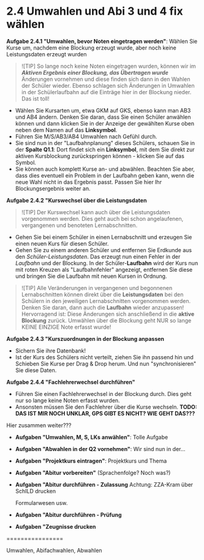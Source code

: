 
# 2.4 Umwahlen und Abi 3 und 4 fix wählen

**Aufgabe 2.4.1 "Umwahlen, bevor Noten eingetragen werden"**: Wählen Sie Kurse um, nachdem eine Blockung erzeugt wurde, aber noch keine Leistungsdaten erzeugt wurden

>![TIP] So lange noch keine Noten eingetragen wurden, können wir im ***Aktiven Ergebnis einer Blockung, das Übertragen wurde*** Änderungen vornehmen und diese finden sich dann in den Wahlen der Schüler wieder.
> Ebenso schlagen sich Änderungen in Umwahlen in der Schülerlaufbahn auf die Einträge hier in der Blockung nieder. Das ist toll!

+ Wählen Sie Kursarten um, etwa GKM auf GKS, ebenso kann man AB3 und AB4 ändern. Denken Sie daran, dass Sie einen Schüler anwählen können und dann klicken Sie in der Anzeige der gewählten Kurse oben neben dem Namen auf das **Linksymbol**.
+ Führen Sie M/S/AB3/AB4 Umwahlen nach Gefühl durch.
+ Sie sind nun in der "Laufbahnplanung" dieses Schülers, schauen Sie in der **Spalte Q1.1**: Dort findet sich ein **Linksymbol**, mit dem Sie direkt zur aktiven Kursblockung zurückspringen können - klicken Sie auf das Symbol.
+ Sie können auch komplett Kurse an- und abwählen. Beachten Sie aber, dass dies eventuell ein Problem in der Laufbahn geben kann, wenn die neue Wahl nicht in das Ergebnis passt. Passen Sie hier Ihr Blockungsergebnis weiter an.

**Aufgabe 2.4.2 "Kurswechsel über die Leistungsdaten**

>![TIP] Der Kurswechsel kann auch über die Leistungsdaten vorgenommen werden.
> Dies geht auch bei schon angelaufenen, vergangenen und benoteten Lernabschnitten.

+ Gehen Sie bei einem Schüler in einen Lernabschnitt und erzeugen Sie einen neuen Kurs für diesen Schüler.
+ Gehen Sie zu einem anderen Schüler und entfernen Sie Erdkunde aus den *Schüler-Leistungsdaten*. Das erzeugt nun einen Fehler in der *Laufbahn* und der Blockung. In der Schüler-**Laufbahn** wird der Kurs nun mit roten Kreuzen als "Laufbahnfehler" angezeigt, entfernen Sie diese und bringen Sie die Laufbahn mit neuen Kursen in Ordnung. 

>![TIP] Alle Veränderungen in vergangenen und begonnenen Lernabschnitten können direkt über die **Leistungsdaten** bei den Schülern in den jeweiligen Lernabschnitten vorgenommen werden. Denken Sie daran, dann auch die **Laufbahn** wieder anzupassen! 
> Hervorragend ist: Diese Änderungen sich anschließend in die **aktive Blockung** zurück.
> Umwählen über die Blockung geht NUR so lange KEINE EINZIGE Note erfasst wurde! 

**Aufgabe 2.4.3 "Kurszuordnungen in der Blockung anpassen**
+ Sichern Sie ihre Datenbank!
+ Ist der Kurs des Schülers nicht verteilt, ziehen Sie ihn passend hin und Schieben Sie Kurse per Drag & Drop herum. Und nun "synchronisieren" Sie diese Daten. 

**Aufgabe 2.4.4 "Fachlehrerwechsel durchführen"**
+ Führen Sie einen Fachlehrerwechsel in der Blockung durch. Dies geht nur so lange keine Noten erfasst wurden.
+ Ansonsten müssen Sie den Fachlehrer über die Kurse wechseln. **TODO: DAS IST MIR NOCH UNKLAR, GPS GIBT ES NICHT? WIE GEHT DAS???**

Hier zusammen weiter???

* **Aufgaben "Umwahlen, M, S, LKs anwählen"**: Tolle Aufgabe

* **Aufgaben  "Abwahlen in der Q2 vornehmen"**: Wir sind nun in der...

* **Aufgaben "Projektkurs eintragen"**: Projektkurs und Thema 

* **Aufgaben "Abitur vorbereiten"** (Sprachenfolge? Noch was?)

* **Aufgaben "Abitur durchführen - Zulassung**
     Achtung: ZZA-Kram über SchILD drucken

     Formularwesen usw.


* **Aufgaben "Abitur durchführen - Prüfung**

* **Aufgaben "Zeugnisse drucken**

================

Umwahlen, Abifachwahlen, Abwahlen